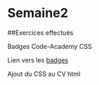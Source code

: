 # Semaine2  

##Exercices effectués 

Badges Code-Academy CSS   

Lien vers les [badges](https://www.codecademy.com/fr/Aergath)  

Ajout du CSS au CV html  